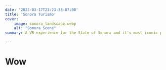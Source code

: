 ```yaml
---
date: '2023-03-17T23:23:38-07:00'
title: 'Sonora Turismo'
cover:
    image: sonora_landscape.webp
    alt: "Sonora Scene"
summary: A VR experience for the State of Sonora and it's most iconic places!

---
```

# Wow